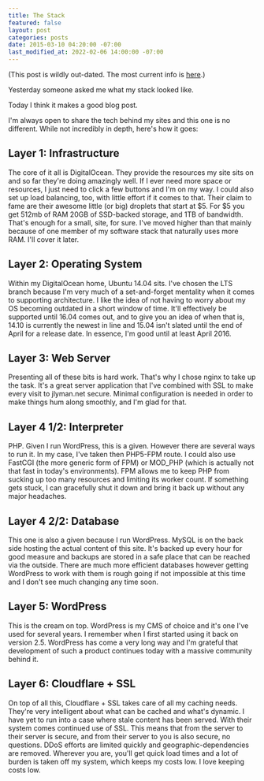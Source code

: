 ```yaml
---
title: The Stack
featured: false
layout: post
categories: posts
date: 2015-03-10 04:20:00 -07:00
last_modified_at: 2022-02-06 14:00:00 -07:00
---
```


(This post is wildly out-dated. The most current info is [here](/colophon/).)

Yesterday someone asked me what my stack looked like.

Today I think it makes a good blog post.

I'm always open to share the tech behind my sites and this one is no different. While not incredibly in depth, here's how it goes:

## Layer 1: Infrastructure

The core of it all is DigitalOcean. They provide the resources my site sits on and so far they're doing amazingly well. If I ever need more space or resources, I just need to click a few buttons and I'm on my way. I could also set up load balancing, too, with little effort if it comes to that. Their claim to fame are their awesome little (or big) droplets that start at $5. For $5 you get 512mb of RAM 20GB of SSD-backed storage, and 1TB of bandwidth. That's enough for a small, site, for sure. I've moved higher than that mainly because of one member of my software stack that naturally uses more RAM. I'll cover it later.

## Layer 2: Operating System

Within my DigitalOcean home, Ubuntu 14.04 sits. I've chosen the LTS branch because I'm very much of a set-and-forget mentality when it comes to supporting architecture. I like the idea of not having to worry about my OS becoming outdated in a short window of time. It'll effectively be supported until 16.04 comes out, and to give you an idea of when that is, 14.10 is currently the newest in line and 15.04 isn't slated until the end of April for a release date. In essence, I'm good until at least April 2016.

## Layer 3: Web Server

Presenting all of these bits is hard work. That's why I chose nginx to take up the task. It's a great server application that I've combined with SSL to make every visit to jlyman.net secure. Minimal configuration is needed in order to make things hum along smoothly, and I'm glad for that.

## Layer 4 1/2: Interpreter

PHP. Given I run WordPress, this is a given. However there are several ways to run it. In my case, I've taken then PHP5-FPM route. I could also use FastCGI (the more generic form of FPM) or MOD_PHP (which is actually not that fast in today's environments). FPM allows me to keep PHP from sucking up too many resources and limiting its worker count. If something gets stuck, I can gracefully shut it down and bring it back up without any major headaches.

## Layer 4 2/2: Database

This one is also a given because I run WordPress. MySQL is on the back side hosting the actual content of this site. It's backed up every hour for good measure and backups are stored in a safe place that can be reached via the outside. There are much more efficient databases however getting WordPress to work with them is rough going if not impossible at this time and I don't see much changing any time soon.

## Layer 5: WordPress

This is the cream on top. WordPress is my CMS of choice and it's one I've used for several years. I remember when I first started using it back on version 2.5. WordPress has come a very long way and I'm grateful that development of such a product continues today with a massive community behind it.

## Layer 6: Cloudflare + SSL

On top of all this, Cloudflare + SSL takes care of all my caching needs. They're very intelligent about what can be cached and what's dynamic. I have yet to run into a case where stale content has been served. With their system comes continued use of SSL. This means that from the server to their server is secure, and from their server to you is also secure, no questions. DDoS efforts are limited quickly and geographic-dependencies are removed. Wherever you are, you'll get quick load times and a lot of burden is taken off my system, which keeps my costs low. I love keeping costs low.

